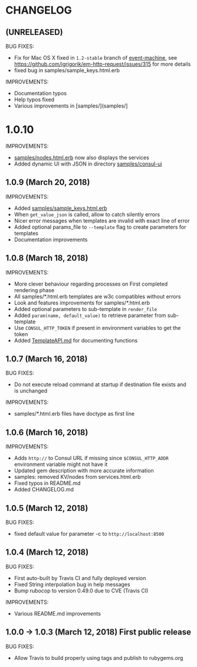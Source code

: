 # CHANGELOG

## (UNRELEASED)

BUG FIXES:
 * Fix for Mac OS X fixed in `1.2-stable` branch of
   [event-machine](https://github.com/eventmachine/eventmachine/), see
   https://github.com/igrigorik/em-http-request/issues/315 for more
   details
 * fixed bug in samples/sample_keys.html.erb

IMPROVEMENTS:

 * Documentation typos
 * Help typos fixed
 * Various improvements in [samples/](samples/]

# 1.0.10

IMPROVEMENTS:

 * [samples/nodes.html.erb](samples/nodes.html.erb) now also displays the services
 * Added dynamic UI with JSON in directory [samples/consul-ui](samples/consul-ui)

## 1.0.9 (March 20, 2018)

IMPROVEMENTS:

* Added [samples/sample_keys.html.erb](samples/sample_keys.html.erb)
* When `get_value_json` is called, allow to catch silently errors
* Nicer error messages when templates are invalid with exact line of error
* Added optional params_file to `--template` flag to create parameters for templates
* Documentation improvements

## 1.0.8 (March 18, 2018)

IMPROVEMENTS:

* More clever behaviour regarding processes on First completed rendering phase
* All samples/*.html.erb templates are w3c compatibles without errors
* Look and features improvements for samples/*.html.erb
* Added optional parameters to sub-template in `render_file`
* Added `param(name, default_value)` to retrieve parameter from sub-template
* Use `CONSUL_HTTP_TOKEN` if present in environment variables to get the token
* Added [TemplateAPI.md](TemplateAPI.md) for documenting functions

## 1.0.7 (March 16, 2018)

BUG FIXES:

* Do not execute reload command at startup if destination file exists and is unchanged

IMPROVEMENTS:

* samples/*.html.erb files have doctype as first line

## 1.0.6 (March 16, 2018)

IMPROVEMENTS:

* Adds `http://` to Consul URL if missing since `$CONSUL_HTTP_ADDR` environment
  variable might not have it
* Updated gem description with more accurate information
* samples: removed KV/nodes from services.html.erb
* Fixed typos in README.md
* Added CHANGELOG.md

## 1.0.5 (March 12, 2018)

BUG FIXES:

* fixed default value for parameter -c to `http://localhost:8500`

## 1.0.4 (March 12, 2018)

BUG FIXES:

* First auto-built by Travis CI and fully deployed version
* Fixed String interpolation bug in help messages
* Bump rubocop to version 0.49.0 due to CVE (Travis CI)

IMPROVEMENTS:

* Various README.md improvements

## 1.0.0 -> 1.0.3 (March 12, 2018) First public release

BUG FIXES:

* Allow Travis to build properly using tags and publish to rubygems.org
